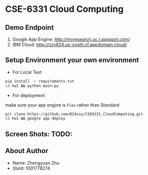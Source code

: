 # CSE-6331 Cloud Computing

## Demo Endpoint

1. Google App Engine: http://myresearch.uc.r.appspot.com/
2. IBM Cloud: http://zzy824.us-south.cf.appdomain.cloud/

## Setup Environment your own environment

- For Local Test

``` sh
pip install -r requirements.txt
cd hw1 && python main.py
```

- For deployment

make sure your app engine is `Flex` rather than Standard

``` sh
git clone https://github.com/824zzy/CSE6331_CloudComputing.git
cd hw1 && google app deploy
```

## Screen Shots: TODO:

## About Author

- Name: Zhengyuan Zhu
- StuId: 1001778274
